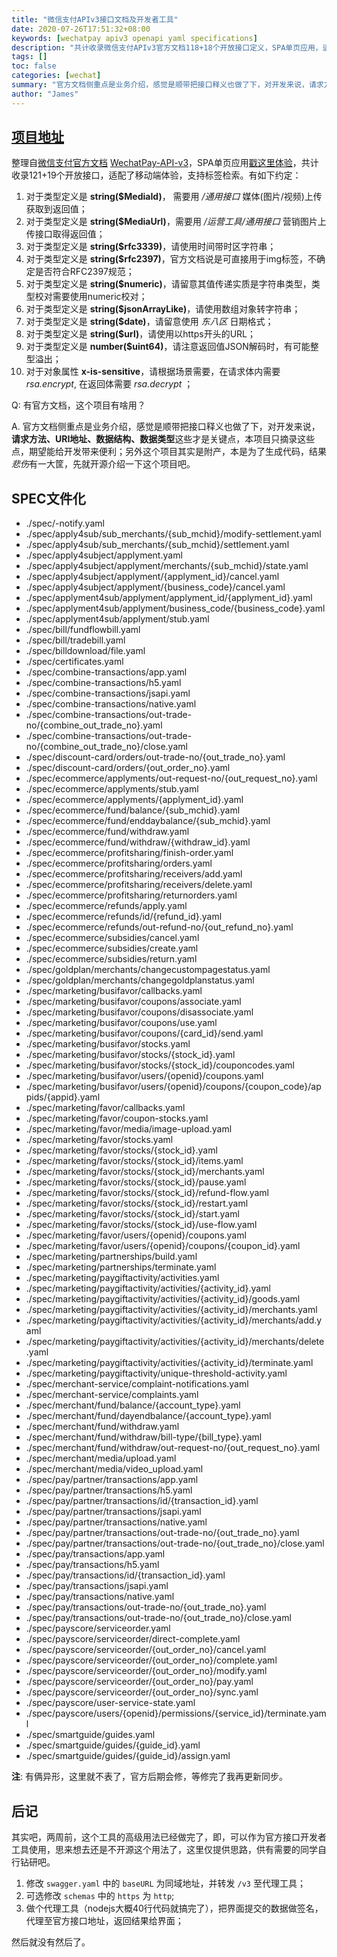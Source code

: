 ```yaml
---
title: "微信支付APIv3接口文档及开发者工具"
date: 2020-07-26T17:51:32+08:00
keywords: [wechatpay apiv3 openapi yaml specifications]
description: "共计收录微信支付APIv3官方文档118+18个开放接口定义，SPA单页应用，适配移动端，支持标签检索。"
tags: []
toc: false
categories: [wechat]
summary: "官方文档侧重点是业务介绍，感觉是顺带把接口释义也做了下，对开发来说，请求方法、URI地址、数据结构、数据类型 这些才是关键点，本项目只摘录这些点，期望能给开发带来便利；另外这个项目其实是附产，本是为了生成代码，结果*悲伤*有一大筐，先就开源介绍一下这个项目吧。"
author: "James"
---
```


## [项目地址](https://thenorthmemory.github.io/wechatpay-openapi/)

整理自[微信支付官方文档](https://pay.weixin.qq.com/wiki/doc/apiv3/wxpay/pages/Overview.shtml) [WechatPay-API-v3](https://wechatpay-api.gitbook.io/wechatpay-api-v3/)，SPA单页应用[戳这里体验](https://thenorthmemory.github.io/wechatpay-openapi/)，共计收录121+19个开放接口，适配了移动端体验，支持标签检索。有如下约定：

1. 对于类型定义是 **string($MediaId)**， 需要用 */通用接口* 媒体(图片/视频)上传获取到返回值；
2. 对于类型定义是 **string($MediaUrl)**，需要用 */运营工具/通用接口* 营销图片上传接口取得返回值；
3. 对于类型定义是 **string($rfc3339)**，请使用时间带时区字符串；
4. 对于类型定义是 **string($rfc2397)**，官方文档说是可直接用于img标签，不确定是否符合RFC2397规范；
5. 对于类型定义是 **string($numeric)**，请留意其值传递实质是字符串类型，类型校对需要使用numeric校对；
6. 对于类型定义是 **string($jsonArrayLike)**，请使用数组对象转字符串；
7. 对于类型定义是 **string($date)**，请留意使用 *东八区* 日期格式；
8. 对于类型定义是 **string($url)**，请使用以https开头的URL；
9. 对于类型定义是 **number($uint64)**，请注意返回值JSON解码时，有可能整型溢出；
10. 对于对象属性 **x-is-sensitive**，请根据场景需要，在请求体内需要 *rsa.encrypt*, 在返回体需要 *rsa.decrypt* ；

Q: 有官方文档，这个项目有啥用？

A. 官方文档侧重点是业务介绍，感觉是顺带把接口释义也做了下，对开发来说，**请求方法、URI地址、数据结构、数据类型**这些才是关键点，本项目只摘录这些点，期望能给开发带来便利；另外这个项目其实是附产，本是为了生成代码，结果*悲伤*有一大筐，先就开源介绍一下这个项目吧。


## SPEC文件化

- ./spec/-notify.yaml
- ./spec/apply4sub/sub_merchants/{sub_mchid}/modify-settlement.yaml
- ./spec/apply4sub/sub_merchants/{sub_mchid}/settlement.yaml
- ./spec/apply4subject/applyment.yaml
- ./spec/apply4subject/applyment/merchants/{sub_mchid}/state.yaml
- ./spec/apply4subject/applyment/{applyment_id}/cancel.yaml
- ./spec/apply4subject/applyment/{business_code}/cancel.yaml
- ./spec/applyment4sub/applyment/applyment_id/{applyment_id}.yaml
- ./spec/applyment4sub/applyment/business_code/{business_code}.yaml
- ./spec/applyment4sub/applyment/stub.yaml
- ./spec/bill/fundflowbill.yaml
- ./spec/bill/tradebill.yaml
- ./spec/billdownload/file.yaml
- ./spec/certificates.yaml
- ./spec/combine-transactions/app.yaml
- ./spec/combine-transactions/h5.yaml
- ./spec/combine-transactions/jsapi.yaml
- ./spec/combine-transactions/native.yaml
- ./spec/combine-transactions/out-trade-no/{combine_out_trade_no}.yaml
- ./spec/combine-transactions/out-trade-no/{combine_out_trade_no}/close.yaml
- ./spec/discount-card/orders/out-trade-no/{out_trade_no}.yaml
- ./spec/discount-card/orders/{out_order_no}.yaml
- ./spec/ecommerce/applyments/out-request-no/{out_request_no}.yaml
- ./spec/ecommerce/applyments/stub.yaml
- ./spec/ecommerce/applyments/{applyment_id}.yaml
- ./spec/ecommerce/fund/balance/{sub_mchid}.yaml
- ./spec/ecommerce/fund/enddaybalance/{sub_mchid}.yaml
- ./spec/ecommerce/fund/withdraw.yaml
- ./spec/ecommerce/fund/withdraw/{withdraw_id}.yaml
- ./spec/ecommerce/profitsharing/finish-order.yaml
- ./spec/ecommerce/profitsharing/orders.yaml
- ./spec/ecommerce/profitsharing/receivers/add.yaml
- ./spec/ecommerce/profitsharing/receivers/delete.yaml
- ./spec/ecommerce/profitsharing/returnorders.yaml
- ./spec/ecommerce/refunds/apply.yaml
- ./spec/ecommerce/refunds/id/{refund_id}.yaml
- ./spec/ecommerce/refunds/out-refund-no/{out_refund_no}.yaml
- ./spec/ecommerce/subsidies/cancel.yaml
- ./spec/ecommerce/subsidies/create.yaml
- ./spec/ecommerce/subsidies/return.yaml
- ./spec/goldplan/merchants/changecustompagestatus.yaml
- ./spec/goldplan/merchants/changegoldplanstatus.yaml
- ./spec/marketing/busifavor/callbacks.yaml
- ./spec/marketing/busifavor/coupons/associate.yaml
- ./spec/marketing/busifavor/coupons/disassociate.yaml
- ./spec/marketing/busifavor/coupons/use.yaml
- ./spec/marketing/busifavor/coupons/{card_id}/send.yaml
- ./spec/marketing/busifavor/stocks.yaml
- ./spec/marketing/busifavor/stocks/{stock_id}.yaml
- ./spec/marketing/busifavor/stocks/{stock_id}/couponcodes.yaml
- ./spec/marketing/busifavor/users/{openid}/coupons.yaml
- ./spec/marketing/busifavor/users/{openid}/coupons/{coupon_code}/appids/{appid}.yaml
- ./spec/marketing/favor/callbacks.yaml
- ./spec/marketing/favor/coupon-stocks.yaml
- ./spec/marketing/favor/media/image-upload.yaml
- ./spec/marketing/favor/stocks.yaml
- ./spec/marketing/favor/stocks/{stock_id}.yaml
- ./spec/marketing/favor/stocks/{stock_id}/items.yaml
- ./spec/marketing/favor/stocks/{stock_id}/merchants.yaml
- ./spec/marketing/favor/stocks/{stock_id}/pause.yaml
- ./spec/marketing/favor/stocks/{stock_id}/refund-flow.yaml
- ./spec/marketing/favor/stocks/{stock_id}/restart.yaml
- ./spec/marketing/favor/stocks/{stock_id}/start.yaml
- ./spec/marketing/favor/stocks/{stock_id}/use-flow.yaml
- ./spec/marketing/favor/users/{openid}/coupons.yaml
- ./spec/marketing/favor/users/{openid}/coupons/{coupon_id}.yaml
- ./spec/marketing/partnerships/build.yaml
- ./spec/marketing/partnerships/terminate.yaml
- ./spec/marketing/paygiftactivity/activities.yaml
- ./spec/marketing/paygiftactivity/activities/{activity_id}.yaml
- ./spec/marketing/paygiftactivity/activities/{activity_id}/goods.yaml
- ./spec/marketing/paygiftactivity/activities/{activity_id}/merchants.yaml
- ./spec/marketing/paygiftactivity/activities/{activity_id}/merchants/add.yaml
- ./spec/marketing/paygiftactivity/activities/{activity_id}/merchants/delete.yaml
- ./spec/marketing/paygiftactivity/activities/{activity_id}/terminate.yaml
- ./spec/marketing/paygiftactivity/unique-threshold-activity.yaml
- ./spec/merchant-service/complaint-notifications.yaml
- ./spec/merchant-service/complaints.yaml
- ./spec/merchant/fund/balance/{account_type}.yaml
- ./spec/merchant/fund/dayendbalance/{account_type}.yaml
- ./spec/merchant/fund/withdraw.yaml
- ./spec/merchant/fund/withdraw/bill-type/{bill_type}.yaml
- ./spec/merchant/fund/withdraw/out-request-no/{out_request_no}.yaml
- ./spec/merchant/media/upload.yaml
- ./spec/merchant/media/video_upload.yaml
- ./spec/pay/partner/transactions/app.yaml
- ./spec/pay/partner/transactions/h5.yaml
- ./spec/pay/partner/transactions/id/{transaction_id}.yaml
- ./spec/pay/partner/transactions/jsapi.yaml
- ./spec/pay/partner/transactions/native.yaml
- ./spec/pay/partner/transactions/out-trade-no/{out_trade_no}.yaml
- ./spec/pay/partner/transactions/out-trade-no/{out_trade_no}/close.yaml
- ./spec/pay/transactions/app.yaml
- ./spec/pay/transactions/h5.yaml
- ./spec/pay/transactions/id/{transaction_id}.yaml
- ./spec/pay/transactions/jsapi.yaml
- ./spec/pay/transactions/native.yaml
- ./spec/pay/transactions/out-trade-no/{out_trade_no}.yaml
- ./spec/pay/transactions/out-trade-no/{out_trade_no}/close.yaml
- ./spec/payscore/serviceorder.yaml
- ./spec/payscore/serviceorder/direct-complete.yaml
- ./spec/payscore/serviceorder/{out_order_no}/cancel.yaml
- ./spec/payscore/serviceorder/{out_order_no}/complete.yaml
- ./spec/payscore/serviceorder/{out_order_no}/modify.yaml
- ./spec/payscore/serviceorder/{out_order_no}/pay.yaml
- ./spec/payscore/serviceorder/{out_order_no}/sync.yaml
- ./spec/payscore/user-service-state.yaml
- ./spec/payscore/users/{openid}/permissions/{service_id}/terminate.yaml
- ./spec/smartguide/guides.yaml
- ./spec/smartguide/guides/{guide_id}.yaml
- ./spec/smartguide/guides/{guide_id}/assign.yaml

**注**: 有俩异形，这里就不表了，官方后期会修，等修完了我再更新同步。

## 后记

其实吧，两周前，这个工具的高级用法已经做完了，即，可以作为官方接口开发者工具使用，思来想去还是不开源这个用法了，这里仅提供思路，供有需要的同学自行钻研吧。

1. 修改 `swagger.yaml` 中的 `baseURL` 为同域地址，并转发 `/v3` 至代理工具；
2. 可选修改 `schemas` 中的 `https` 为 `http`;
3. 做个代理工具（nodejs大概40行代码就搞完了），把界面提交的数据做签名，代理至官方接口地址，返回结果给界面；

然后就没有然后了。